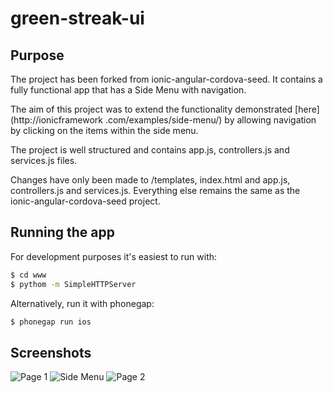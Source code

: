 green-streak-ui
==========================

## Purpose
The project has been forked from ionic-angular-cordova-seed. It contains a fully functional app that has a Side Menu
with navigation.

The aim of this project was to extend the functionality demonstrated [here](http://ionicframework
.com/examples/side-menu/) by allowing navigation by clicking on the items within the side menu.

The project is well structured and contains app.js, controllers.js and services.js files.

Changes have only been made to /templates, index.html and app.js, controllers.js and services.js. Everything else
remains the same as the ionic-angular-cordova-seed project.

## Running the app
For development purposes it's easiest to run with: 
```bash
$ cd www
$ pythom -m SimpleHTTPServer
```
Alternatively, run it with phonegap:
```bash
$ phonegap run ios
```

## Screenshots
![Page 1](www/img/page1.png)
![Side Menu](www/img/menu.png)
![Page 2](www/img/page2.png)

